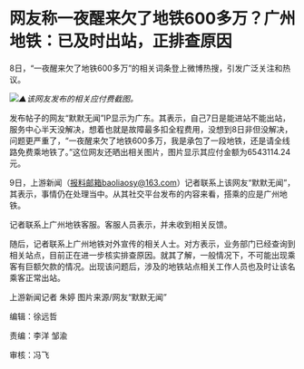 # 网友称一夜醒来欠了地铁600多万？广州地铁：已及时出站，正排查原因

8日，“一夜醒来欠了地铁600多万”的相关词条登上微博热搜，引发广泛关注和热议。

![](https://inews.gtimg.com/om_bt/OoVQpHimuOKLDlj0wp_dQw4V9JjPaznHKGwGcrI0ULSv0AA/1000)_▲该网友发布的相关应付费截图。_

发布帖子的网友“默默无闻”IP显示为广东。其表示，自己7日是能进站不能出站，服务中心半天没解决，想着也就是故障最多扣全程费用，没想到8日非但没解决，问题更严重了，“一夜醒来欠了地铁600多万，我是承包了一段地铁，还是请全线路免费乘地铁了。”这位网友还晒出相关图片，图片显示其应付金额为6543114.24元。

9日，上游新闻（报料邮箱baoliaosy@163.com）记者联系上该网友“默默无闻”，其表示，事情仍在处理当中。从其社交平台发布的内容来看，搭乘的应是广州地铁。

记者联系上广州地铁客服。客服人员表示，并未收到相关反馈。

随后，记者联系上广州地铁对外宣传的相关人士。对方表示，业务部门已经查询到相关站点，目前正在进一步核实排查原因。就其了解，一般情况下，不可能出现乘客有巨额欠款的情况。出现该问题后，涉及的地铁站点相关工作人员也及时让该名乘客正常出站。

上游新闻记者 朱婷 图片来源/网友“默默无闻”

编辑：徐远哲

责编：李洋 邹渝

审核：冯飞

